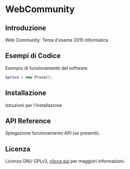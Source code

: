 # WebCommunity

## Introduzione

Web Community: Tema d'esame 2015 Informatica

## Esempi di Codice

Esempio di funzionamento del software.

```php
$prova = new Prova();
```

## Installazione

Istruzioni per l'installazione

## API Reference

Spiegazione funzionamento API (se presenti).

## Licenza

Licenza GNU GPLv3, [clicca qui](LICENSE) per maggiori informazioni.
